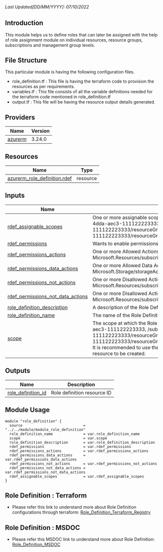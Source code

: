 <!-- BEGIN_TF_DOCS -->
###### Last Updated[DD/MM/YYYY]: 07/10/2022
##  Introduction 
This module helps us to define roles that can later be assigned with the help of role assignment module on individual resources, resource groups, subscriptions and management group levels.

## File Structure 
This particular module is having the following configuration files.
- role_definition.tf : This file is having the terraform code to provision the resources as per requirements.
- variables.tf : This file consists of all the variable definitions needed for the terraform code mentioned in role_definition.tf
- output.tf : This file will be having the resource output details generated.

## Providers

| Name | Version |
|------|---------|
| <a name="provider_azurerm"></a> [azurerm](#provider\_azurerm) | 3.24.0 |


## Resources

| Name | Type |
|------|------|
| [azurerm_role_definition.rdef](https://registry.terraform.io/providers/hashicorp/azurerm/latest/docs/resources/role_definition) | resource |

## Inputs

| Name | Description | Type | Default | Required |
|------|-------------|------|---------|:--------:|
| <a name="input_rdef_assignable_scopes"></a> [rdef\_assignable\_scopes](#input\_rdef\_assignable\_scopes) | One or more assignable scopes for this Role Definition, such as /subscriptions/0b1f6471-1bf0-4dda-aec3-111122223333, /subscriptions/0b1f6471-1bf0-4dda-aec3-111122223333/resourceGroups/myGroup, or /subscriptions/0b1f6471-1bf0-4dda-aec3-111122223333/resourceGroups/myGroup/providers/Microsoft.Compute/virtualMachines/myVM. | `list(string)` | n/a | no |
| <a name="input_rdef_permissions"></a> [rdef\_permissions](#input\_rdef\_permissions) | Wants to enable permissions block? | `bool` | n/a | yes |
| <a name="input_rdef_permissions_actions"></a> [rdef\_permissions\_actions](#input\_rdef\_permissions\_actions) | One or more Allowed Actions, such as *, Microsoft.Resources/subscriptions/resourceGroups/read. | `list(string)` | n/a | no |
| <a name="input_rdef_permissions_data_actions"></a> [rdef\_permissions\_data\_actions](#input\_rdef\_permissions\_data\_actions) | One or more Allowed Data Actions, such as *, Microsoft.Storage/storageAccounts/blobServices/containers/blobs/read | `list(string)` | n/a | n0 |
| <a name="input_rdef_permissions_not_actions"></a> [rdef\_permissions\_not\_actions](#input\_rdef\_permissions\_not\_actions) | One or more Disallowed Actions, such as *, Microsoft.Resources/subscriptions/resourceGroups/read | `list(string)` | n/a | no |
| <a name="input_rdef_permissions_not_data_actions"></a> [rdef\_permissions\_not\_data\_actions](#input\_rdef\_permissions\_not\_data\_actions) | One or more Disallowed Actions, such as *, Microsoft.Resources/subscriptions/resourceGroups/read | `list(string)` | n/a | no |
| <a name="input_role_definition_description"></a> [role\_definition\_description](#input\_role\_definition\_description) | A description of the Role Definition. | `string` | n/a | no |
| <a name="input_role_definition_name"></a> [role\_definition\_name](#input\_role\_definition\_name) | The name of the Role Definition. Changing this forces a new resource to be created. | `string` | n/a | yes |
| <a name="input_scope"></a> [scope](#input\_scope) | The scope at which the Role Definition applies to, such as /subscriptions/0b1f6471-1bf0-4dda-aec3-111122223333, /subscriptions/0b1f6471-1bf0-4dda-aec3-111122223333/resourceGroups/myGroup, or /subscriptions/0b1f6471-1bf0-4dda-aec3-111122223333/resourceGroups/myGroup/providers/Microsoft.Compute/virtualMachines/myVM. It is recommended to use the first entry of the assignable\_scopes. Changing this forces a new resource to be created. | `string` | n/a | yes |

## Outputs

| Name | Description |
|------|-------------|
| <a name="output_role_definition_id"></a> [role\_definition\_id](#output\_role\_definition\_id) | Role definition resource ID |

## Module Usage
```
module "role_definition" {
  source                            = "../../module/module_role_definition"
  role_definition_name              = var.role_definition_name
  scope                             = var.scope
  role_definition_description       = var.role_definition_description
  rdef_permissions                  = var.rdef_permissions
  rdef_permissions_actions          = var.rdef_permissions_actions
  rdef_permissions_data_actions     = var.rdef_permissions_data_actions
  rdef_permissions_not_actions      = var.rdef_permissions_not_actions
  rdef_permissions_not_data_actions = var.rdef_permissions_not_data_actions
  rdef_assignable_scopes            = var.rdef_assignable_scopes
}
```

## Role Definition : Terraform
* Please refer this link to understand more about Role Definition configurations through terraform: [Role_Definition_Terraform_Registry](https://registry.terraform.io/providers/hashicorp/azurerm/latest/docs/resources/role_definition)

## Role Definition : MSDOC
* Please refer this MSDOC link to understand more about Role Definition: [Role_Definition_MSDOC](https://learn.microsoft.com/en-us/azure/role-based-access-control/role-definitions)

<!-- END_TF_DOCS -->